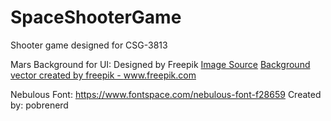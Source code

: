 # SpaceShooterGame
Shooter game designed for CSG-3813

Mars Background for UI: Designed by Freepik
<a href='https://www.freepik.com/free-vector/mars-landscape-background_3347610.htm'>Image Source</a>
<a href='https://www.freepik.com/vectors/background'>Background vector created by freepik - www.freepik.com</a>

Nebulous Font: https://www.fontspace.com/nebulous-font-f28659
  Created by: pobrenerd

